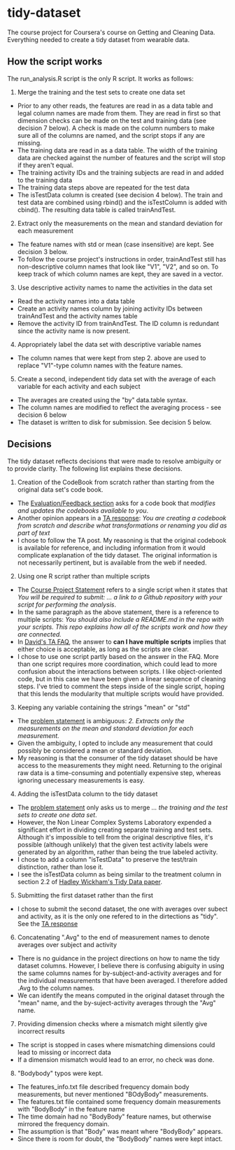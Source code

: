 tidy-dataset
============

The course project for Coursera's course on Getting and Cleaning Data. Everything needed to create a tidy dataset from wearable data.

How the script works
--------------------
The run_analysis.R script is the only R script. It works as follows:  

1. Merge the training and the test sets to create one data set
  * Prior to any other reads, the features are read in as a data table and legal column names are made from them. They are read in first so that dimension checks can be made on the test and training data (see decision 7 below). A check is made on the column numbers to make sure all of the columns are named, and the script stops if any are missing.
  * The training data are read in as a data table. The width of the training data are checked against the number of features and the script will stop if they aren't equal.
  * The training activity IDs and the training subjects are read in and added to the training data
  * The training data steps above are repeated for the test data
  * The isTestData column is created (see decision 4 below). The train and test data are combined using rbind() and the isTestColumn is added with cbind(). The resulting data table is called trainAndTest.

2. Extract only the measurements on the mean and standard deviation for each measurement
  * The feature names with std or mean (case insensitive) are kept. See decision 3 below.
  * To follow the course project's instructions in order, trainAndTest still has non-descriptive column names that look like "V1", "V2", and so on. To keep track of which column names are kept, they are saved in a vector.

3. Use descriptive activity names to name the activities in the data set
  * Read the activity names into a data table
  * Create an activity names column by joining activity IDs between trainAndTest and the activity names table
  * Remove the activity ID from trainAndTest. The ID column is redundant since the activity name is now present.

4. Appropriately label the data set with descriptive variable names
  * The column names that were kept from step 2. above are used to replace "V1"-type column names with the feature names.

5. Create a second, independent tidy data set with the average of each variable for each activity and each subject
  * The averages are created using the "by" data.table syntax.
  * The column names are modified to reflect the averaging process - see decision 6 below
  * The dataset is written to disk for submission. See decision 5 below.

Decisions
---------
The tidy dataset reflects decisions that were made to resolve ambiguity or to
provide clarity. The following list explains these decisions.

1. Creation of the CodeBook from scratch rather than starting from the original data set's code book.
  * The [Evaluation/Feedback section](https://class.coursera.org/getdata-004/human_grading/view/courses/972137/assessments/3/submissions) asks for a code book that *modifies and updates the codebooks available to you*.
  * Another opinion appears in a [TA response](https://class.coursera.org/getdata-004/forum/thread?thread_id=271#post-1639): *You are creating a codebook from scratch and describe what transformations or renaming you did as part of text*
  * I chose to follow the TA post. My reasoning is that the original codebook is available for reference, and including information from it would complicate explanation of the tidy dataset. The original information is not necessarily pertinent, but is available from the web if needed.

2. Using one R script rather than multiple scripts
  * The [Course Project Statement](https://class.coursera.org/getdata-004/human_grading/view/courses/972137/assessments/3/submissions) refers to a single script when it states that *You will be required to submit: ... a link to a Github repository with your script for performing the analysis*.
  * In the same paragraph as the above statement, there is a reference to multiple scripts: *You should also include a README.md in the repo with your scripts. This repo explains how all of the scripts work and how they are connected.*
  * In [David's TA FAQ](https://class.coursera.org/getdata-004/forum/thread?thread_id=106), the answer to **can I have multiple scripts** implies that either choice is acceptable, as long as the scripts are clear.
  * I chose to use one script partly based on the answer in the FAQ. More than one script requires more coordination, which could lead to more confusion about the interactions between scripts. I like object-oriented code, but in this case we have been given a linear sequence of cleaning steps. I've tried to comment the steps inside of the single script, hoping that this lends the modularity that multiple scripts would have provided.
  
3. Keeping any variable containing the strings "mean" or "std"
  * The [problem statement](https://class.coursera.org/getdata-004/human_grading/view/courses/972137/assessments/3/submissions) is ambiguous: *2. Extracts only the measurements on the mean and standard deviation for each measurement.*
  * Given the ambiguity, I opted to include any measurement that could possibly be considered a mean or standard deviation.
  * My reasoning is that the consumer of the tidy dataset should be have access to the measurements they might need. Returning to the original raw data is a time-consuming and potentially expensive step, whereas ignoring unecessary measurements is easy.

4. Adding the isTestData column to the tidy dataset
  * The [problem statement](https://class.coursera.org/getdata-004/human_grading/view/courses/972137/assessments/3/submissions) only asks us to merge *... the training and the test sets to create one data set*. 
  * However, the Non Linear Complex Systems Laboratory expended a significant effort in dividing creating separate training and test sets. Although it's impossible to tell from the original descriptive files, it's possible (although unlikely) that the given test activity labels were generated by an algorithm, rather than being the true labeled activity.
  * I chose to add a column "isTestData" to preserve the test/train distinction, rather than lose it.
  * I see the isTestData column as being similar to the treatment column in section 2.2 of [Hadley Wickham's Tidy Data paper](http://vita.had.co.nz/papers/tidy-data.pdf).

5. Submitting the first dataset rather than the first
  * I chose to submit the second dataset, the one with averages over subect and activity, as it is the only one refered to in the dirtections as "tidy". See the [TA response](https://class.coursera.org/getdata-004/forum/thread?thread_id=63#comment-410)

6. Concatenating ".Avg" to the end of measurement names to denote averages over subject and activity
  * There is no guidance in the project directions on how to name the tidy dataset columns. However, I believe there is confusing abiguity in using the same columns names for by-subject-and-activity averages and for the individual measurements that have been averaged. I therefore added .Avg to the column names.
  * We can identify the means computed in the original dataset through the "mean" name, and the by-suject-activity averages through the "Avg" name.
  
7. Providing dimension checks where a mismatch might silently give incorrect results
  * The script is stopped in cases where mismatching dimensions could lead to missing or incorrect data
  * If a dimension mismatch would lead to an error, no check was done.

8. "Bodybody" typos were kept.
  * The features_info.txt file described frequency domain body measurements, but never mentioned "BOdyBody" measurements.
  * The features.txt file contained some frequency domain measurements with "BodyBody" in the feature name
  * The time domain had no "BodyBody" feature names, but otherwise mirrored the frequency domain.
  * The assumption is that "Body" was meant where "BodyBody" appears.
  * Since there is room for doubt, the "BodyBody" names were kept intact.